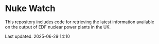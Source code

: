 # Nuke Watch

This repository includes code for retrieving the latest information available on the output of EDF nuclear power plants in the UK.

Last updated: 2025-06-29 14:10